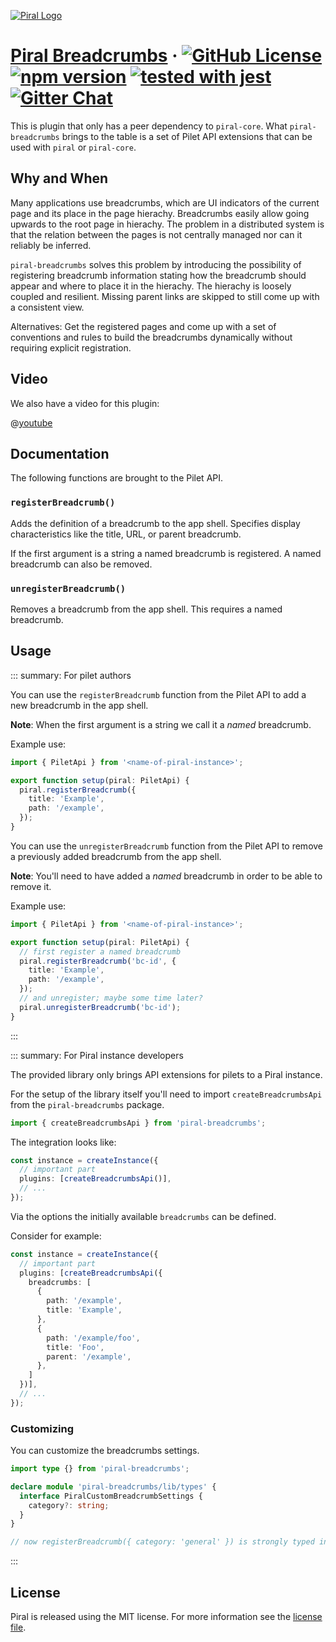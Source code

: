 [![Piral Logo](https://github.com/smapiot/piral/raw/main/docs/assets/logo.png)](https://piral.io)

# [Piral Breadcrumbs](https://piral.io) &middot; [![GitHub License](https://img.shields.io/badge/license-MIT-blue.svg)](https://github.com/smapiot/piral/blob/main/LICENSE) [![npm version](https://img.shields.io/npm/v/piral-breadcrumbs.svg?style=flat)](https://www.npmjs.com/package/piral-breadcrumbs) [![tested with jest](https://img.shields.io/badge/tested_with-jest-99424f.svg)](https://jestjs.io) [![Gitter Chat](https://badges.gitter.im/gitterHQ/gitter.png)](https://gitter.im/piral-io/community)

This is plugin that only has a peer dependency to `piral-core`. What `piral-breadcrumbs` brings to the table is a set of Pilet API extensions that can be used with `piral` or `piral-core`.

## Why and When

Many applications use breadcrumbs, which are UI indicators of the current page and its place in the page hierachy. Breadcrumbs easily allow going upwards to the root page in hierachy. The problem in a distributed system is that the relation between the pages is not centrally managed nor can it reliably be inferred.

`piral-breadcrumbs` solves this problem by introducing the possibility of registering breadcrumb information stating how the breadcrumb should appear and where to place it in the hierachy. The hierachy is loosely coupled and resilient. Missing parent links are skipped to still come up with a consistent view.

Alternatives: Get the registered pages and come up with a set of conventions and rules to build the breadcrumbs dynamically without requiring explicit registration.

## Video

We also have a video for this plugin:

@[youtube](https://youtu.be/G7FJeNR-g28)

## Documentation

The following functions are brought to the Pilet API.

### `registerBreadcrumb()`

Adds the definition of a breadcrumb to the app shell. Specifies display characteristics like the title, URL, or parent breadcrumb.

If the first argument is a string a named breadcrumb is registered. A named breadcrumb can also be removed.

### `unregisterBreadcrumb()`

Removes a breadcrumb from the app shell. This requires a named breadcrumb.

## Usage

::: summary: For pilet authors

You can use the `registerBreadcrumb` function from the Pilet API to add a new breadcrumb in the app shell.

**Note**: When the first argument is a string we call it a *named* breadcrumb.

Example use:

```ts
import { PiletApi } from '<name-of-piral-instance>';

export function setup(piral: PiletApi) {
  piral.registerBreadcrumb({
    title: 'Example',
    path: '/example',
  });
}
```

You can use the `unregisterBreadcrumb` function from the Pilet API to remove a previously added breadcrumb from the app shell.

**Note**: You'll need to have added a *named* breadcrumb in order to be able to remove it.

Example use:

```ts
import { PiletApi } from '<name-of-piral-instance>';

export function setup(piral: PiletApi) {
  // first register a named breadcrumb
  piral.registerBreadcrumb('bc-id', {
    title: 'Example',
    path: '/example',
  });
  // and unregister; maybe some time later?
  piral.unregisterBreadcrumb('bc-id');
}
```

:::

::: summary: For Piral instance developers

The provided library only brings API extensions for pilets to a Piral instance.

For the setup of the library itself you'll need to import `createBreadcrumbsApi` from the `piral-breadcrumbs` package.

```ts
import { createBreadcrumbsApi } from 'piral-breadcrumbs';
```

The integration looks like:

```ts
const instance = createInstance({
  // important part
  plugins: [createBreadcrumbsApi()],
  // ...
});
```

Via the options the initially available `breadcrumbs` can be defined.

Consider for example:

```ts
const instance = createInstance({
  // important part
  plugins: [createBreadcrumbsApi({
    breadcrumbs: [
      {
        path: '/example',
        title: 'Example',
      },
      {
        path: '/example/foo',
        title: 'Foo',
        parent: '/example',
      },
    ]
  })],
  // ...
});
```

### Customizing

You can customize the breadcrumbs settings.

```ts
import type {} from 'piral-breadcrumbs';

declare module 'piral-breadcrumbs/lib/types' {
  interface PiralCustomBreadcrumbSettings {
    category?: string;
  }
}

// now registerBreadcrumb({ category: 'general' }) is strongly typed in pilets
```

:::

## License

Piral is released using the MIT license. For more information see the [license file](./LICENSE).
